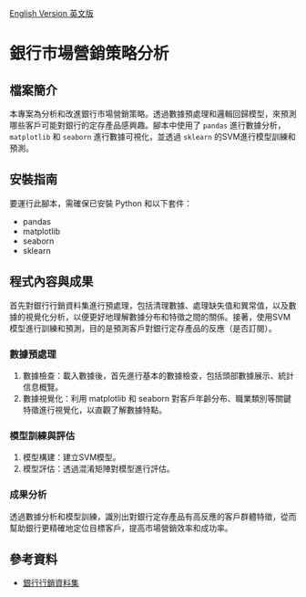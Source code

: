 [English Version 英文版](README.md)
# 銀行市場營銷策略分析

## 檔案簡介

本專案為分析和改進銀行市場營銷策略。透過數據預處理和邏輯回歸模型，來預測哪些客戶可能對銀行的定存產品感興趣。腳本中使用了 `pandas` 進行數據分析，`matplotlib` 和 `seaborn` 進行數據可視化，並透過 `sklearn` 的SVM進行模型訓練和預測。

## 安裝指南

要運行此腳本，需確保已安裝 Python 和以下套件：

- pandas
- matplotlib
- seaborn
- sklearn

## 程式內容與成果

首先對銀行行銷資料集進行預處理，包括清理數據、處理缺失值和異常值，以及數據的視覺化分析，以便更好地理解數據分布和特徵之間的關係。接著，使用SVM模型進行訓練和預測，目的是預測客戶對銀行定存產品的反應（是否訂閱）。

### 數據預處理
1. 數據檢查：載入數據後，首先進行基本的數據檢查，包括頭部數據展示、統計信息概覽。
2. 數據視覺化：利用 matplotlib 和 seaborn 對客戶年齡分布、職業類別等關鍵特徵進行視覺化，以直觀了解數據特點。

### 模型訓練與評估
1. 模型構建：建立SVM模型。
2. 模型評估：透過混淆矩陣對模型進行評估。

### 成果分析
透過數據分析和模型訓練，識別出對銀行定存產品有高反應的客戶群體特徵，從而幫助銀行更精確地定位目標客戶，提高市場營銷效率和成功率。

## 參考資料

- [銀行行銷資料集](https://www.kaggle.com/datasets/janiobachmann/bank-marketing-dataset)
